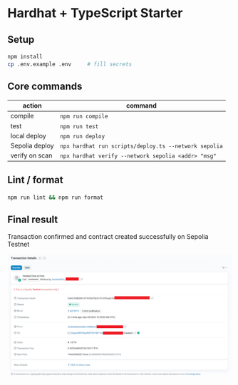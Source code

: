 # Hardhat + TypeScript Starter

## Setup

```bash
npm install
cp .env.example .env     # fill secrets
```

## Core commands

| action         | command                                               |
| -------------- | ----------------------------------------------------- |
| compile        | `npm run compile`                                     |
| test           | `npm run test`                                        |
| local deploy   | `npm run deploy`                                      |
| Sepolia deploy | `npx hardhat run scripts/deploy.ts --network sepolia` |
| verify on scan | `npx hardhat verify --network sepolia <addr> "msg"`   |

## Lint / format

```bash
npm run lint && npm run format
```
## Final result
Transaction confirmed and contract created successfully on Sepolia Testnet

![Etherscan](img/sepolia.png)
